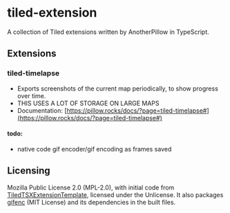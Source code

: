 # tiled-extension

A collection of Tiled extensions written by AnotherPillow in TypeScript.

## Extensions

### tiled-timelapse

- Exports screenshots of the current map periodically, to show progress over time.
- THIS USES A LOT OF STORAGE ON LARGE MAPS
- Documentation: [https://pillow.rocks/docs/?page=tiled-timelapse#](https://pillow.rocks/docs/?page=tiled-timelapse#)

#### todo:

- native code gif encoder/gif encoding as frames saved

## Licensing

Mozilla Public License 2.0 (MPL-2.0), with initial code from [TiledTSXExtensionTemplate](https://github.com/fmoo/TiledTSXExtensionTemplate), licensed under the Unlicense. It also packages [gifenc](https://github.com/mattdesl/gifenc) (MIT License) and its dependencies in the built files.
